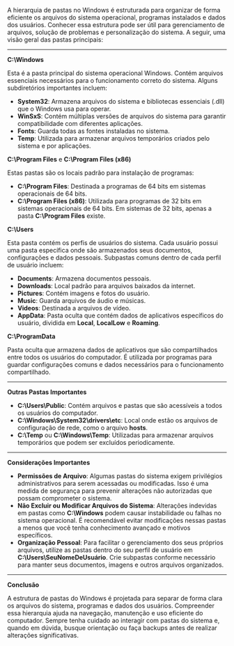 A hierarquia de pastas no Windows é estruturada para organizar de forma eficiente os arquivos do sistema operacional, programas instalados e dados dos usuários. Conhecer essa estrutura pode ser útil para gerenciamento de arquivos, solução de problemas e personalização do sistema. A seguir, uma visão geral das pastas principais:

---

**C:\Windows**

Esta é a pasta principal do sistema operacional Windows. Contém arquivos essenciais necessários para o funcionamento correto do sistema. Alguns subdiretórios importantes incluem:

- **System32**: Armazena arquivos do sistema e bibliotecas essenciais (.dll) que o Windows usa para operar.
- **WinSxS**: Contém múltiplas versões de arquivos do sistema para garantir compatibilidade com diferentes aplicações.
- **Fonts**: Guarda todas as fontes instaladas no sistema.
- **Temp**: Utilizada para armazenar arquivos temporários criados pelo sistema e por aplicações.

**C:\Program Files** e **C:\Program Files (x86)**

Estas pastas são os locais padrão para instalação de programas:

- **C:\Program Files**: Destinada a programas de 64 bits em sistemas operacionais de 64 bits.
- **C:\Program Files (x86)**: Utilizada para programas de 32 bits em sistemas operacionais de 64 bits. Em sistemas de 32 bits, apenas a pasta **C:\Program Files** existe.

**C:\Users**

Esta pasta contém os perfis de usuários do sistema. Cada usuário possui uma pasta específica onde são armazenados seus documentos, configurações e dados pessoais. Subpastas comuns dentro de cada perfil de usuário incluem:

- **Documents**: Armazena documentos pessoais.
- **Downloads**: Local padrão para arquivos baixados da internet.
- **Pictures**: Contém imagens e fotos do usuário.
- **Music**: Guarda arquivos de áudio e músicas.
- **Videos**: Destinada a arquivos de vídeo.
- **AppData**: Pasta oculta que contém dados de aplicativos específicos do usuário, dividida em **Local**, **LocalLow** e **Roaming**.

**C:\ProgramData**

Pasta oculta que armazena dados de aplicativos que são compartilhados entre todos os usuários do computador. É utilizada por programas para guardar configurações comuns e dados necessários para o funcionamento compartilhado.

---

**Outras Pastas Importantes**

- **C:\Users\Public**: Contém arquivos e pastas que são acessíveis a todos os usuários do computador.
- **C:\Windows\System32\drivers\etc**: Local onde estão os arquivos de configuração de rede, como o arquivo **hosts**.
- **C:\Temp** ou **C:\Windows\Temp**: Utilizadas para armazenar arquivos temporários que podem ser excluídos periodicamente.

---

**Considerações Importantes**

- **Permissões de Arquivo**: Algumas pastas do sistema exigem privilégios administrativos para serem acessadas ou modificadas. Isso é uma medida de segurança para prevenir alterações não autorizadas que possam comprometer o sistema.
- **Não Excluir ou Modificar Arquivos do Sistema**: Alterações indevidas em pastas como **C:\Windows** podem causar instabilidade ou falhas no sistema operacional. É recomendável evitar modificações nessas pastas a menos que você tenha conhecimento avançado e motivos específicos.
- **Organização Pessoal**: Para facilitar o gerenciamento dos seus próprios arquivos, utilize as pastas dentro do seu perfil de usuário em **C:\Users\SeuNomeDeUsuário**. Crie subpastas conforme necessário para manter seus documentos, imagens e outros arquivos organizados.

---

**Conclusão**

A estrutura de pastas do Windows é projetada para separar de forma clara os arquivos do sistema, programas e dados dos usuários. Compreender essa hierarquia ajuda na navegação, manutenção e uso eficiente do computador. Sempre tenha cuidado ao interagir com pastas do sistema e, quando em dúvida, busque orientação ou faça backups antes de realizar alterações significativas.

